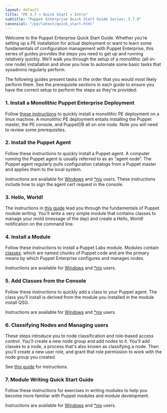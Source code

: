 ```yaml
---
layout: default
title: "PE 3.7 » Quick Start » Intro"
subtitle: "Puppet Enterprise Quick Start Guide Series: 3.7.0"
canonical: "/pe/latest/quick_start.html"
---
```


Welcome to the Puppet Enterprise Quick Start Guide. Whether you’re setting up a PE installation for actual deployment or want to learn some fundamentals of configuration management with Puppet Enterprise, this series of guides provides the steps you need to get up and running relatively quickly. We’ll walk you through the setup of a monolithic (all-in-one node) installation and show you how to automate some basic tasks that sysadmins regularly perform.

The following guides present tasks in the order that you would most likely perform them. See the prerequisite sections in each guide to ensure you have the correct setup to perform the steps as they're provided:

### 1. Install a Monolithic Puppet Enterprise Deployment
Follow [these instructions](./quick_start_install_mono.html) to quickly install a monolithic PE deployment on a linux machine. A monolithic PE deployment entails installing the Puppet master, the PE console, and PuppetDB all on one node. Note you will need to review some prerequisites.

### 2. Install the Puppet Agent
Follow these instructions to quickly install a Puppet agent. A computer running the Puppet agent is usually referred to as an “agent node”. The Puppet agent regularly pulls configuration catalogs from a Puppet master and applies them to the local system.

Instructions are available for [Windows](./quick_start_install_agents_windows.html) and [*nix](./quick_start_install_agents_nix.html) users. These instructions include how to sign the agent cert request in the console.

### 3. Hello, World!
The instructions in [this guide](./quick_start_helloworld.html) lead you through the fundamentals of Puppet module writing. You'll write a very simple module that contains classes to manage your motd (message of the day) and create a Hello, World! notification on the command line.

### 4. Install a Module
Follow these instructions to install a Puppet Labs module. Modules contain [classes](./puppet/3.7/reference/lang_classes.html), which are named chunks of Puppet code and are the primary means by which Puppet Enterprise configures and manages nodes.

Instructions are available for [Windows](./quick_start_module_install_windows.html) and [*nix](./quick_start_module_install_nix.html) users.

### 5. Add Classes from the Console
Follow these instructions to quickly add a class to your Puppet agent. The class you’ll install is derived from the module you installed in the module install QSG.

Instructions are available for [Windows](./quick_start_adding_class_windows.html) and [*nix](./quick_start_adding_class_nix.html) users.

### 6. Classifying Nodes and Managing users
These steps introduce you to node classification and role-based access control. You'll create a new node group and add nodes to it. You'll add classes to a node, a process that's also known as classifying a node. Then you'll create a new user role, and grant that role permission to work with the node group you created.

See [this guide](./quick_start_nc_rbac.html) for instructions.

### 7. Module Writing Quick Start Guide
Follow these instructions for exercises in writing modules to help you become more familiar with Puppet modules and module development.

Instructions are available for [Windows](./quick_writing_windows.html) and [*nix](./quick_writing_nix.html) users.



